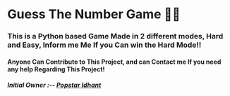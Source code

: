 # Guess The Number Game 🌟✨

### This is a Python based Game Made in 2 different modes, Hard and Easy, Inform me Me If you Can win the Hard Mode!!

#### Anyone Can Contribute to This Project, and can Contact me If you need any help Regarding This Project!

##### Initial Owner :-- [Popstar Idhant](https://github.com/Idhant-6)
